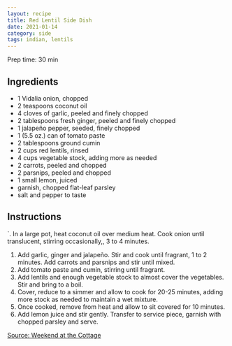 ```yaml
---
layout: recipe
title: Red Lentil Side Dish
date: 2021-01-14
category: side
tags: indian, lentils
---
```


Prep time: 30 min

## Ingredients
* 1 Vidalia onion, chopped
* 2 teaspoons coconut oil
* 4 cloves of garlic, peeled and finely chopped
* 2 tablespoons fresh ginger, peeled and finely chopped
* 1 jalapeño pepper, seeded, finely chopped
* 1 (5.5 oz.) can of tomato paste
* 2 tablespoons ground cumin
* 2 cups red lentils, rinsed
* 4 cups vegetable stock, adding more as needed
* 2 carrots, peeled and chopped
* 2 parsnips, peeled and chopped
* 1 small lemon, juiced
* garnish, chopped flat-leaf parsley
* salt and pepper to taste

## Instructions
`. In a large pot, heat coconut oil over medium heat. Cook onion until translucent, stirring occasionally,, 3 to 4 minutes. 
1. Add garlic, ginger and jalapeño. Stir and cook until fragrant, 1 to 2 minutes. Add carrots and parsnips and stir until mixed.
1. Add tomato paste and cumin, stirring until fragrant.
1. Add lentils and enough vegetable stock to almost cover the vegetables. Stir and bring to a boil.
1. Cover, reduce to a simmer and allow to cook for 20-25 minutes, adding more stock as needed to maintain a wet mixture.
1. Once cooked, remove from heat and allow to sit covered for 10 minutes. 
1. Add lemon juice and stir gently. Transfer to service piece, garnish with chopped parsley and serve.

[Source: Weekend at the Cottage](https://weekendatthecottage.com/red-lentil-side-dish/)
